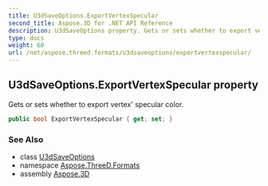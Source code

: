 ```yaml
---
title: U3dSaveOptions.ExportVertexSpecular
second_title: Aspose.3D for .NET API Reference
description: U3dSaveOptions property. Gets or sets whether to export vertex specular color
type: docs
weight: 60
url: /net/aspose.threed.formats/u3dsaveoptions/exportvertexspecular/
---
```

## U3dSaveOptions.ExportVertexSpecular property

Gets or sets whether to export vertex' specular color.

```csharp
public bool ExportVertexSpecular { get; set; }
```

### See Also

* class [U3dSaveOptions](../)
* namespace [Aspose.ThreeD.Formats](../../u3dsaveoptions/)
* assembly [Aspose.3D](../../../)


